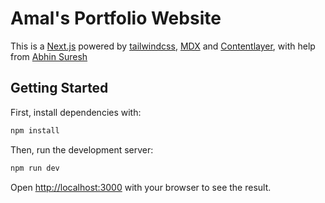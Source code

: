 # Amal's Portfolio Website
This is a [Next.js](https://nextjs.org/) powered by [tailwindcss](https://tailwindcss.com), [MDX](https://mdxjs.com/) and [Contentlayer](https://www.contentlayer.dev/), with help from [Abhin Suresh](https://github.com/Nomad4463)

## Getting Started

First, install dependencies with:
```bash
npm install
```

Then, run the development server:

```bash
npm run dev
```

Open [http://localhost:3000](http://localhost:3000) with your browser to see the result.